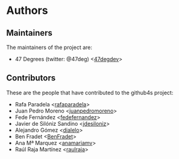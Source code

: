 # Authors

## Maintainers

The maintainers of the project are:

* 47 Degrees (twitter: @47deg) <[47degdev](https://github.com/47degdev)>

## Contributors

These are the people that have contributed to the github4s project:

* Rafa Paradela <[rafaparadela](https://github.com/rafaparadela)>
* Juan Pedro Moreno <[juanpedromoreno](https://github.com/juanpedromoreno)>
* Fede Fernández <[fedefernandez](https://github.com/fedefernandez)>
* Javier de Silóniz Sandino <[jdesiloniz](https://github.com/jdesiloniz)>
* Alejandro Gómez <[dialelo](https://github.com/dialelo)>
* Ben Fradet <[BenFradet](https://github.com/BenFradet)>
* Ana Mª Marquez <[anamariamv](https://github.com/anamariamv)>
* Raúl Raja Martínez <[raulraja](https://github.com/raulraja)>
